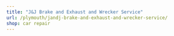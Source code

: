 ```yaml
---
title: "J&J Brake and Exhaust and Wrecker Service"
url: /plymouth/jandj-brake-and-exhaust-and-wrecker-service/
shop: car repair
---
```

